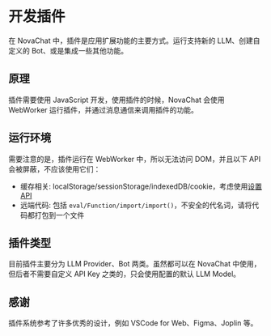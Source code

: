 # 开发插件

在 NovaChat 中，插件是应用扩展功能的主要方式。运行支持新的 LLM、创建自定义的 Bot、或是集成一些其他功能。

## 原理

插件需要使用 JavaScript 开发，使用插件的时候，NovaChat 会使用 WebWorker 运行插件，并通过消息通信来调用插件的功能。

## 运行环境

需要注意的是，插件运行在 WebWorker 中，所以无法访问 DOM，并且以下 API 会被屏蔽，不应该使用它们：

- 缓存相关: localStorage/sessionStorage/indexedDB/cookie，考虑使用[设置 API](./config.md)
- 远端代码: 包括 `eval/Function/import/import()`，不安全的代名词，请将代码都打包到一个文件

## 插件类型

目前插件主要分为 LLM Provider、Bot 两类。虽然都可以在 NovaChat 中使用，但后者不需要自定义 API Key 之类的，只会使用配置的默认 LLM Model。

## 感谢

插件系统参考了许多优秀的设计，例如 VSCode for Web、Figma、Joplin 等。
